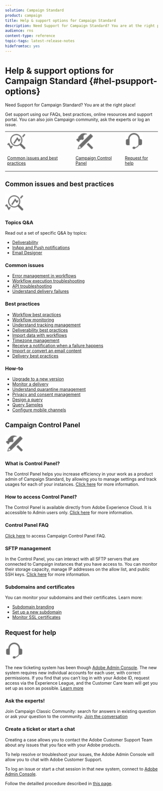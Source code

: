 ```yaml
---
solution: Campaign Standard
product: campaign
title: Help & support options for Campaign Standard 
description: Need Support for Campaign Standard? You are at the right place!
audience: rns
content-type: reference
topic-tags: latest-release-notes
hidefromtoc: yes
---
```


# Help & support options for Campaign Standard {#hel-psupport-options}

Need Support for Campaign Standard? You are at the right place!

Get support using our FAQs, best practices, online resources and support portal. You can also join Campaign community, ask the experts or log an issue.

<table>
    <tr>
        <td><img src="start/using/assets/do-not-localize/icon-faq.svg" width="60px"><p><a href="#faq">Common issues and best practices</a></p></td>
        <td><img src="start/using/assets/do-not-localize/icon-control-panel.svg" width="60px"><p><a href="#control-panel">Campaign Control Panel</a></p></td>
        <td><img src="start/using/assets/do-not-localize/icon-support.svg" width="60px"><p><a href="#support">Request for help</a></p></td>
    </tr>
</table>

## Common issues and best practices

<img src="start/using/assets/do-not-localize/icon-faq.svg" width="60px">

### Topics Q&A

Read out a set of specific Q&A by topics:

* [Deliverability](sending/using/monitor-deliverability.md)
* [InApp and Push notifications](administration/using/aep-faq.md)
* [Email Designer](designing/using/faq-email-designer.md)

### Common issues

* [Error management in workflows](automating/using/monitoring-workflow-execution.md#error-management)
* [Workflow execution troubleshooting](automating/using/best-practices-workflows.md)
* [API troubleshooting](api/using/troubleshooting.md)
* [Understand delivery failures](sending/using/understanding-delivery-failures.md)

### Best practices

* [Workflow best practices](automating/using/best-practices-workflows.md)
* [Workflow monitoring](automating/using/about-workflow-execution.md)
* [Understand tracking management](sending/using/tracking-messages.md)
* [Deliverability best practices](sending/using/about-deliverability.md)
* [Import data with workflows](automating/using/creating-import-workflow-templates.md)
* [Timezone management](sending/using/sending-messages-at-the-recipient-s-time-zone.md)
* [Receive a notification when a failure happens](sending/using/receiving-alerts-when-failures-happen.md)
* [Import or convert an email content](designing/using/using-existing-content.md)
* [Delivery best practices](sending/using/delivery-best-practices.md)

### How-to

* [Upgrade to a new version](rn/using/release-planning.md)
* [Monitor a delivery](sending/using/monitoring-a-delivery.md)
* [Understand quarantine management](sending/using/understanding-quarantine-management.md)
* [Privacy and consent management](start/using/privacy-management.md)
* [Design a query](automating/using/query.md)
* [Query Samples](automating/using/query-samples.md)
* [Configure mobile channels](https://helpx.adobe.com/campaiacs-mobile.html)

## Campaign Control Panel

<img src="start/using/assets/do-not-localize/icon-control-panel.svg" width="60px">

### What is Control Panel?

The Control Panel helps you increase efficiency in your work as a product admin of Campaign Standard, by allowing you to manage settings and track usages for each of your instances.
[Click here](https://experienceleague.adobe.com/docs/control-panel/using/discover-control-panel/key-features.html?lang=en#discover-control-panel) for more information.

### How to access Control Panel?

The Control Panel is available directly from Adobe Experience Cloud. It is accessible to Admin users only. [Click here](https://experienceleague.adobe.com/docs/control-panel/using/discover-control-panel/accessing-control-panel.html?lang=en#discover-control-panel) for more information.

### Control Panel FAQ

[Click here](https://experienceleague.adobe.com/docs/control-panel/using/faq.html?lang=en) to access Campaign Control Panel FAQ.

### SFTP management

In the Control Panel, you can interact with all SFTP servers that are connected to Campaign instances that you have access to. You can monitor their storage capacity, manage IP addresses on the allow list, and public SSH keys. [Click here](https://experienceleague.adobe.com/docs/control-panel/using/sftp-management/about-sftp-management.html?lang=en#sftp-management) for more information.

### Subdomains and certificates

You can monitor your subdomains and their certificates. Learn more:

* [Subdomain branding](https://experienceleague.adobe.com/docs/control-panel/using/subdomains-and-certificates/subdomains-branding.html?lang=en#subdomains-and-certificates)
* [Set up a new subdomain](https://experienceleague.adobe.com/docs/control-panel/using/subdomains-and-certificates/setting-up-new-subdomain.html?lang=en#subdomains-and-certificates)
* [Monitor SSL certificates](https://experienceleague.adobe.com/docs/control-panel/using/subdomains-and-certificates/renewing-subdomain-certificate.html?lang=en#subdomains-and-certificates)

## Request for help

<img src="start/using/assets/do-not-localize/icon-support.svg" width="60px">

The new ticketing system has been though [Adobe Admin Console](https://adminconsole.adobe.com/overview). The new system requires new individual accounts for each user, with correct permissions. If you find that you can’t log in with your Adobe ID, request access via the Experience League, and the Customer Care team will get you set up as soon as possible. [Learn more](https://helpx.adobe.com/enterprise/admin-guide.html/enterprise/using/support-for-experience-cloud.ug.html)

### Ask the experts!

Join Campaign Classic Community: search for answers in existing question or ask your question to the community. [Join the conversation](https://experienceleaguecommunities.adobe.cadobe-campaign-standard/ct-p/adobe-campaign-standard-community)

### Create a ticket or start a chat

Creating a case allows you to contact the Adobe Customer Support Team about any issues that you face with your Adobe products.

To help resolve or troubleshoot your issues, the Adobe Admin Console will allow you to chat with Adobe Customer Support.

To log an issue or start a chat session in that new system, connect to [Adobe Admin Console](https://adminconsole.adobe.com/overview).

Follow the detailled procedure described in [this page](https://helpx.adobe.com/enterprise/admin-guide.html/enterprise/using/support-for-experience-cloud.ug.html).
